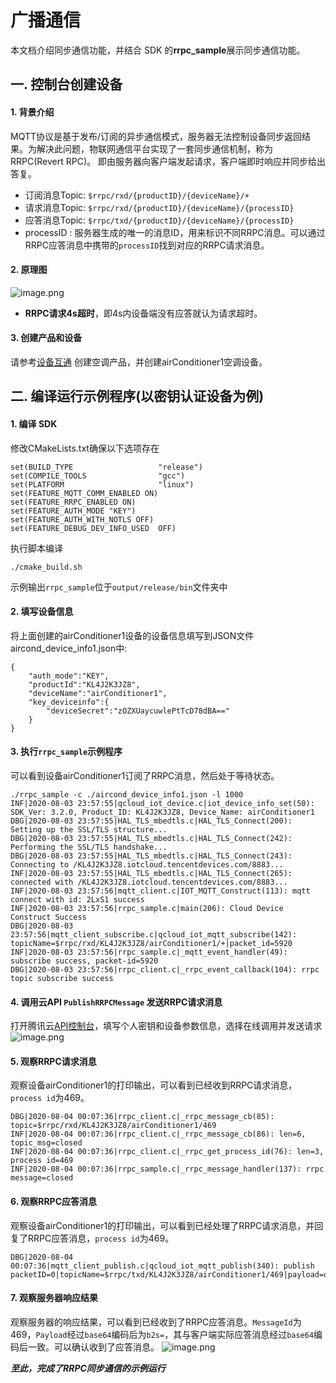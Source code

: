 # 广播通信
本文档介绍同步通信功能，并结合 SDK 的**rrpc_sample**展示同步通信功能。

## 一. 控制台创建设备

#### 1. 背景介绍
MQTT协议是基于发布/订阅的异步通信模式，服务器无法控制设备同步返回结果。为解决此问题，物联网通信平台实现了一套同步通信机制，称为RRPC(Revert RPC)。
即由服务器向客户端发起请求，客户端即时响应并同步给出答复。
* 订阅消息Topic: `$rrpc/rxd/{productID}/{deviceName}/+`
* 请求消息Topic: `$rrpc/rxd/{productID}/{deviceName}/{processID}`
* 应答消息Topic: `$rrpc/txd/{productID}/{deviceName}/{processID}`
* processID   : 服务器生成的唯一的消息ID，用来标识不同RRPC消息。可以通过RRPC应答消息中携带的`processID`找到对应的RRPC请求消息。

#### 2. 原理图
![image.png](https://main.qcloudimg.com/raw/1e83a60cb7b6438ebb5927b7237b77ba.png)
* **RRPC请求4s超时**，即4s内设备端没有应答就认为请求超时。

#### 3. 创建产品和设备
请参考[设备互通](https://cloud.tencent.com/document/product/634/11913) 创建空调产品，并创建airConditioner1空调设备。

## 二. 编译运行示例程序(以**密钥认证设备**为例)

#### 1. 编译 SDK
修改CMakeLists.txt确保以下选项存在
```
set(BUILD_TYPE                   "release")
set(COMPILE_TOOLS                "gcc") 
set(PLATFORM 	                 "linux")
set(FEATURE_MQTT_COMM_ENABLED ON)
set(FEATURE_RRPC_ENABLED ON)
set(FEATURE_AUTH_MODE "KEY")
set(FEATURE_AUTH_WITH_NOTLS OFF)
set(FEATURE_DEBUG_DEV_INFO_USED  OFF)
```
执行脚本编译
```
./cmake_build.sh 
```
示例输出`rrpc_sample`位于`output/release/bin`文件夹中

#### 2. 填写设备信息
将上面创建的airConditioner1设备的设备信息填写到JSON文件aircond_device_info1.json中:
```
{
    "auth_mode":"KEY",	
    "productId":"KL4J2K3JZ8",
    "deviceName":"airConditioner1",	
    "key_deviceinfo":{    
        "deviceSecret":"zOZXUaycuwlePtTcD78dBA=="
    }
}
```

#### 3. 执行`rrpc_sample`示例程序
可以看到设备airConditioner1订阅了RRPC消息，然后处于等待状态。
```
./rrpc_sample -c ./aircond_device_info1.json -l 1000
INF|2020-08-03 23:57:55|qcloud_iot_device.c|iot_device_info_set(50): SDK_Ver: 3.2.0, Product_ID: KL4J2K3JZ8, Device_Name: airConditioner1
DBG|2020-08-03 23:57:55|HAL_TLS_mbedtls.c|HAL_TLS_Connect(200): Setting up the SSL/TLS structure...
DBG|2020-08-03 23:57:55|HAL_TLS_mbedtls.c|HAL_TLS_Connect(242): Performing the SSL/TLS handshake...
DBG|2020-08-03 23:57:55|HAL_TLS_mbedtls.c|HAL_TLS_Connect(243): Connecting to /KL4J2K3JZ8.iotcloud.tencentdevices.com/8883...
INF|2020-08-03 23:57:55|HAL_TLS_mbedtls.c|HAL_TLS_Connect(265): connected with /KL4J2K3JZ8.iotcloud.tencentdevices.com/8883...
INF|2020-08-03 23:57:56|mqtt_client.c|IOT_MQTT_Construct(113): mqtt connect with id: 2LxS1 success
INF|2020-08-03 23:57:56|rrpc_sample.c|main(206): Cloud Device Construct Success
DBG|2020-08-03 23:57:56|mqtt_client_subscribe.c|qcloud_iot_mqtt_subscribe(142): topicName=$rrpc/rxd/KL4J2K3JZ8/airConditioner1/+|packet_id=5920
INF|2020-08-03 23:57:56|rrpc_sample.c|_mqtt_event_handler(49): subscribe success, packet-id=5920
DBG|2020-08-03 23:57:56|rrpc_client.c|_rrpc_event_callback(104): rrpc topic subscribe success
```

#### 4. 调用云API `PublishRRPCMessage` 发送RRPC请求消息
打开腾讯云[API控制台](https://console.cloud.tencent.com/api/explorer?Product=iotcloud&Version=2018-06-14&Action=PublishRRPCMessage&SignVersion=)，填写个人密钥和设备参数信息，选择在线调用并发送请求
![image.png](https://main.qcloudimg.com/raw/fe7a7749159b25fe12a07076f9093b79.png)

#### 5. 观察RRPC请求消息
观察设备airConditioner1的打印输出，可以看到已经收到RRPC请求消息，`process id`为469。
```
DBG|2020-08-04 00:07:36|rrpc_client.c|_rrpc_message_cb(85): topic=$rrpc/rxd/KL4J2K3JZ8/airConditioner1/469
INF|2020-08-04 00:07:36|rrpc_client.c|_rrpc_message_cb(86): len=6, topic_msg=closed
INF|2020-08-04 00:07:36|rrpc_client.c|_rrpc_get_process_id(76): len=3, process id=469
INF|2020-08-04 00:07:36|rrpc_sample.c|_rrpc_message_handler(137): rrpc message=closed
```

#### 6. 观察RRPC应答消息
观察设备airConditioner1的打印输出，可以看到已经处理了RRPC请求消息，并回复了RRPC应答消息，`process id`为469。
```
DBG|2020-08-04 00:07:36|mqtt_client_publish.c|qcloud_iot_mqtt_publish(340): publish packetID=0|topicName=$rrpc/txd/KL4J2K3JZ8/airConditioner1/469|payload=ok
```

#### 7. 观察服务器响应结果
观察服务器的响应结果，可以看到已经收到了RRPC应答消息。`MessageId`为469，`Payload`经过`base64`编码后为`b2s=`，其与客户端实际应答消息经过`base64`编码后一致。可以确认收到了应答消息。
![image.png](https://main.qcloudimg.com/raw/7bbd67cf4529752fc9e125754cc0fa94/image-1.png)

***至此，完成了RRPC同步通信的示例运行***
